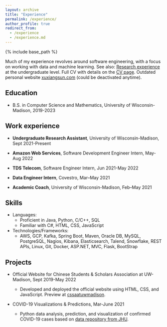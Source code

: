 ```yaml
---
layout: archive
title: "Experience"
permalink: /experience/
author_profile: true
redirect_from:
  - /experience
  - /experience.md
---
```


{% include base_path %}

Much of my experience revolves around software engineering, with a focus on working with data and machine learning. See also: [Research experience](https://ryansun117.github.io/research/) at the undergraduate level. Full CV with details on the [CV page](https://ryansun117.github.io/cv/). Outdated personal website [xuxiangsun.com](http://xuxiangsun.com) (could be deactivated anytime).

## Education

* B.S. in Computer Science and Mathematics, University of Wisconsin-Madison, 2019-2023

## Work experience

* **Undergraduate Research Assistant**, University of Wisconsin-Madison, Sept 2021-Present

* **Amazon Web Services**, Software Development Engineer Intern, May-Aug 2022

* **TDS Telecom**, Software Engineer Intern, Jun 2021-May 2022

* **Data Engineer Intern**, Covestro, Mar–May 2021

* **Academic Coach**, University of Wisconsin-Madison, Feb–May 2021
  
## Skills

* Languages: 
  * Proficient in Java, Python, C/C++, SQL 
  * Familiar with C#, HTML, CSS, JavaScript
* Technologies/Frameworks:
  * AWS, GCP, Kafka, Spring Boot, Maven, Oracle DB, MySQL, PostgreSQL, Nagios, Kibana, Elasticsearch, Talend, Snowflake, REST APIs, Linux, Git, Docker, ASP.NET, MVC, Flask, BootStrap

## Projects

* Official Website for Chinese Students & Scholars Association at UW-Madison, Sept 2019-May 2022
  * Developed and deployed the official website using HTML, CSS, and JavaScript. Preview at [cssaatuwmadison](http://www.cssaatuwmadison.com.cn/).

* COVID-19 Visualizations & Predictions, Mar-June 2021
  * Python data analysis, prediction, and visualization of confirmed COVID-19 cases based on [data repository from JHU](https://github.com/CSSEGISandData/COVID-19).
